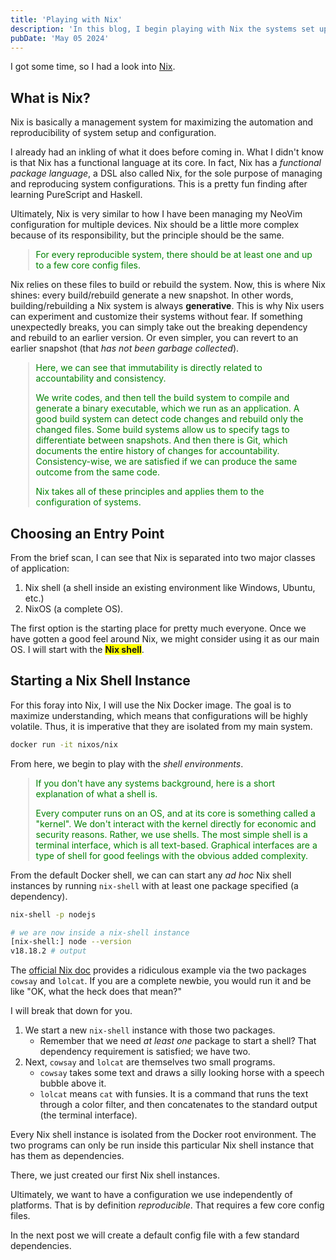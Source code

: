 ```yaml
---
title: 'Playing with Nix'
description: 'In this blog, I begin playing with Nix the systems set up and config manager.'
pubDate: 'May 05 2024'
---
```


I got some time, so I had a look into [Nix](https://nix.dev/).

## What is Nix?

Nix is basically a management system for maximizing the automation and reproducibility of system setup and configuration.

I already had an inkling of what it does before coming in. What I didn't know is that Nix has a functional language at its core. In fact, Nix has a *functional package language*, a DSL also called Nix, for the sole purpose of managing and reproducing system configurations. This is a pretty fun finding after learning PureScript and Haskell.

Ultimately, Nix is very similar to how I have been managing my NeoVim configuration for multiple devices. Nix should be a little more complex because of its responsibility, but the principle should be the same.

<blockquote style='color:green;font-size:1em;padding:0 0.75em;margin-left:2em'>
<p>
For every reproducible system, there should be at least one and up to a few core config files.
</p>
</blockquote>

Nix relies on these files to build or rebuild the system. Now, this is where Nix shines: every build/rebuild generate a new snapshot. In other words, building/rebuilding a Nix system is always **generative**. This is why Nix users can experiment and customize their systems without fear. If something unexpectedly breaks, you can simply take out the breaking dependency and rebuild to an earlier version. Or even simpler, you can revert to an earlier snapshot (that *has not been garbage collected*).

<blockquote style='color:green;font-size:1em;padding:0 0.75em;margin-left:2em'>
<p>
Here, we can see that immutability is directly related to accountability and consistency.

We write codes, and then tell the build system to compile and generate a binary executable, which we run as an application. A good build system can detect code changes and rebuild only the changed files. Some build systems allow us to specify tags to differentiate between snapshots. And then there is Git, which documents the entire history of changes for accountability. Consistency-wise, we are satisfied if we can produce the same outcome from the same code.

Nix takes all of these principles and applies them to the configuration of systems.
</p>
</blockquote>


## Choosing an Entry Point

From the brief scan, I can see that Nix is separated into two major classes of application:

1. Nix shell (a shell inside an existing environment like Windows, Ubuntu, etc.)
2. NixOS (a complete OS).

The first option is the starting place for pretty much everyone. Once we have gotten a good feel around Nix, we might consider using it as our main OS. I will start with the <strong style='background:yellow'>Nix shell</strong>.

## Starting a Nix Shell Instance

For this foray into Nix, I will use the Nix Docker image. The goal is to maximize understanding, which means that configurations will be highly volatile. Thus, it is imperative that they are isolated from my main system.

```sh
docker run -it nixos/nix
```

From here, we begin to play with the *shell environments*.

<blockquote style='color:green;font-size:1em;padding:0 0.75em;margin-left:2em'>
<p>
If you don't have any systems background, here is a short explanation of what a shell is.

Every computer runs on an OS, and at its core is something called a "kernel". We don't interact with the kernel directly for economic and security reasons. Rather, we use shells. The most simple shell is a terminal interface, which is all text-based. Graphical interfaces are a type of shell for good feelings with the obvious added complexity.
</p>
</blockquote>

From the default Docker shell, we can can start any *ad hoc* Nix shell instances by running `nix-shell` with at least one package specified (a dependency).

```sh
nix-shell -p nodejs
```

```sh
# we are now inside a nix-shell instance
[nix-shell:] node --version
v18.18.2 # output
```

The [official Nix doc](https://nix.dev/tutorials/first-steps/ad-hoc-shell-environments) provides a ridiculous example via the two packages `cowsay` and `lolcat`. If you are a complete newbie, you would run it and be like "OK, what the heck does that mean?"

I will break that down for you.

1. We start a new `nix-shell` instance with those two packages.
	- Remember that we need *at least one* package to start a shell? That dependency requirement is satisfied; we have two.
2. Next, `cowsay` and `lolcat` are themselves two small programs.
	- `cowsay` takes some text and draws a silly looking horse with a speech bubble above it.
	- `lolcat` means `cat` with funsies. It is a command that runs the text through a color filter, and then concatenates to the standard output (the terminal interface).

Every Nix shell instance is isolated from the Docker root environment. The two programs can only be run inside this particular Nix shell instance that has them as dependencies.

There, we just created our first Nix shell instances. 

Ultimately, we want to have a configuration we use independently of platforms. That is by definition *reproducible*. That requires a few core config files.

In the next post we will create a default config file with a few standard dependencies.
